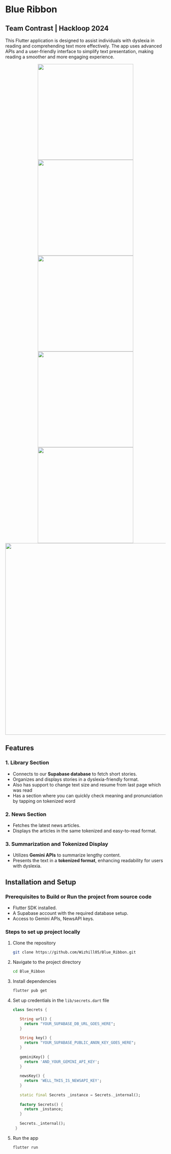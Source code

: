 # Blue Ribbon
## Team Contrast | Hackloop 2024

This Flutter application is designed to assist individuals with dyslexia in reading and comprehending text more effectively. The app uses advanced APIs and a user-friendly interface to simplify text presentation, making reading a smoother and more engaging experience.

<html>
   <div align="center">
   <img src="https://github.com/Wizhill05/Blue_Ribbon/blob/readme-images/readme-images/home.png?raw=true" style="width: 300px">  
   <img src="https://github.com/Wizhill05/Blue_Ribbon/blob/readme-images/readme-images/library.png?raw=true" style="width: 300px">  
   <img src="https://github.com/Wizhill05/Blue_Ribbon/blob/readme-images/readme-images/news.png?raw=true" style="width: 300px">  
   <img src="https://github.com/Wizhill05/Blue_Ribbon/blob/readme-images/readme-images/ask.png?raw=true" style="width: 300px">  
   <img src="https://github.com/Wizhill05/Blue_Ribbon/blob/readme-images/readme-images/reader.png?raw=true" style="width: 300px">  
   <br>
   <img src="https://github.com/Wizhill05/Blue_Ribbon/blob/readme-images/readme-images/context-helper.png?raw=true" style="width: 600px">  
   </div>
</html>


## Features

### 1. **Library Section**
- Connects to our **Supabase database** to fetch short stories.
- Organizes and displays stories in a dyslexia-friendly format.
- Also has support to change text size and resume from last page which was read
- Has a section where you can quickly check meaning and pronunciation by tapping on tokenized word

### 2. **News Section**
- Fetches the latest news articles.
- Displays the articles in the same tokenized and easy-to-read format.

### 3. **Summarization and Tokenized Display**
- Utilizes **Gemini APIs** to summarize lengthy content.
- Presents the text in a **tokenized format**, enhancing readability for users with dyslexia.

## Installation and Setup

### Prerequisites to Build or Run the project from source code
- Flutter SDK installed.
- A Supabase account with the required database setup.
- Access to Gemini APIs, NewsAPI keys.

### Steps to set up project locally
1. Clone the repository
   ```bash
   git clone https://github.com/Wizhill05/Blue_Ribbon.git

2. Navigate to the project directory
   ```bash
   cd Blue_Ribbon

3. Install dependencies
   ```bash
   flutter pub get

4. Set up credentials in the `lib/secrets.dart` file
   ```dart
   class Secrets {
   
      String url() {
        return "YOUR_SUPABASE_DB_URL_GOES_HERE";
      }
  
      String key() {
        return "YOUR_SUPABASE_PUBLIC_ANON_KEY_GOES_HERE";
      }
  
      geminiKey() {
        return 'AND_YOUR_GEMINI_API_KEY';
      }
  
      newsKey() {
        return 'WELL_THIS_IS_NEWSAPI_KEY';
      }
  
      static final Secrets _instance = Secrets._internal();
  
      factory Secrets() {
        return _instance;
      }
  
      Secrets._internal();
    }

  5. Run the app
     ```bash
     flutter run
